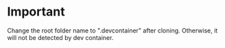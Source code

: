 # Important
Change the root folder name to ".devcontainer" after cloning. Otherwise, it will not be detected by dev container.
